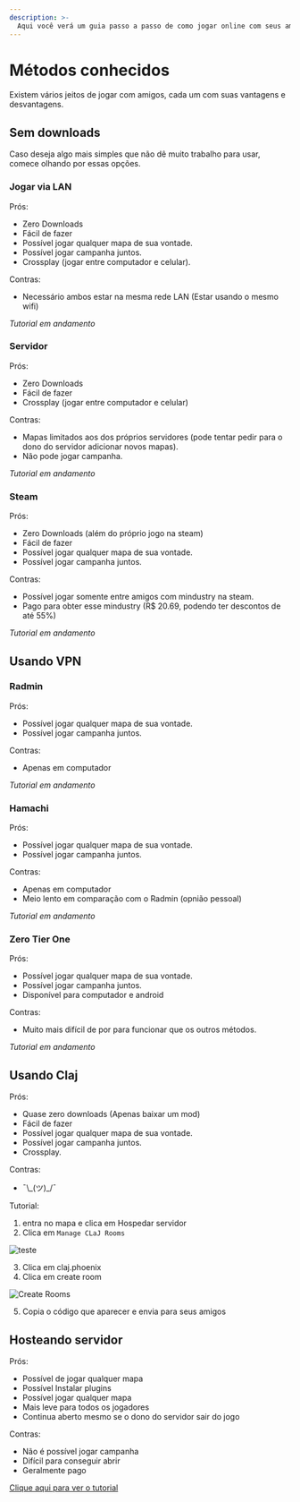 ```yaml
---
description: >-
  Aqui você verá um guia passo a passo de como jogar online com seus amigos.
---
```


# Métodos conhecidos

Existem vários jeitos de jogar com amigos, cada um com suas vantagens e desvantagens.


## Sem downloads

Caso deseja algo mais simples que não dê muito trabalho para usar, comece olhando por essas opções.

### Jogar via LAN

Prós: 
- Zero Downloads
- Fácil de fazer
- Possível jogar qualquer mapa de sua vontade.
- Possível jogar campanha juntos.
- Crossplay (jogar entre computador e celular).

Contras:
- Necessário ambos estar na mesma rede LAN (Estar usando o mesmo wifi)

*Tutorial em andamento*

### Servidor

Prós:
- Zero Downloads
- Fácil de fazer
- Crossplay (jogar entre computador e celular)

Contras:
- Mapas limitados aos dos próprios servidores (pode tentar pedir para o dono do servidor adicionar novos mapas).
- Não pode jogar campanha.

*Tutorial em andamento*

### Steam

Prós:
- Zero Downloads (além do próprio jogo na steam)
- Fácil de fazer
- Possível jogar qualquer mapa de sua vontade.
- Possível jogar campanha juntos.

Contras:
- Possível jogar somente entre amigos com mindustry na steam.
- Pago para obter esse mindustry (R$ 20.69, podendo ter descontos de até 55%)

*Tutorial em andamento*

## Usando VPN

### Radmin

Prós: 
- Possível jogar qualquer mapa de sua vontade.
- Possível jogar campanha juntos.

Contras:
- Apenas em computador

*Tutorial em andamento*

### Hamachi

Prós: 
- Possível jogar qualquer mapa de sua vontade.
- Possível jogar campanha juntos.

Contras:
- Apenas em computador
- Meio lento em comparação com o Radmin (opnião pessoal)

*Tutorial em andamento*

### Zero Tier One

Prós: 
- Possível jogar qualquer mapa de sua vontade.
- Possível jogar campanha juntos.
- Disponível para computador e android

Contras:
- Muito mais difícil de por para funcionar que os outros métodos.

*Tutorial em andamento*

## Usando Claj

Prós:
- Quase zero downloads (Apenas baixar um mod)
- Fácil de fazer
- Possível jogar qualquer mapa de sua vontade.
- Possível jogar campanha juntos.
- Crossplay.

Contras:
- ¯\\\_(ツ)\_/¯

Tutorial:

1.  entra no mapa e clica em Hospedar servidor
1. Clica em `Manage CLaJ Rooms`

![teste](<https://media.discordapp.net/attachments/699824411208843325/1178318925323325460/image.png>)

3. Clica em claj.phoenix
4. Clica em create room

![Create Rooms](https://media.discordapp.net/attachments/699824411208843325/1178319095133900861/image.png?ex=6575b62c&is=6563412c&hm=d67192f5715021277b272c799c502377c59076ef34b6d46df972fc147de9e276&=&format=webp&width=722&height=264)

5. Copia o código que aparecer e envia para seus amigos


## Hosteando servidor

Prós:
- Possível de jogar qualquer mapa
- Possível Instalar plugins
- Possível jogar qualquer mapa
- Mais leve para todos os jogadores
- Continua aberto mesmo se o dono do servidor sair do jogo

Contras:
- Não é possível jogar campanha
- Difícil para conseguir abrir
- Geralmente pago

[Clique aqui para ver o tutorial](../hostear-servers/host-dedicada.md)